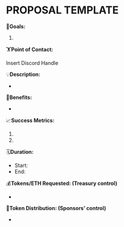 # PROPOSAL TEMPLATE

🎯**Goals:**

1. 

🏋️**Point of Contact:**

Insert Discord Handle

💡**Description:**

- 

💚**Benefits:**

- 

📈**Success Metrics:**

1. 
2. 

🗓️**Duration:**

- Start:
- End:

💰**Tokens/ETH Requested: (Treasury control)**

- 

💸**Token Distribution: (Sponsors’ control)**

-